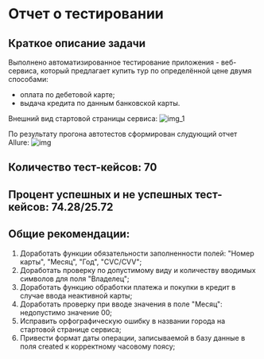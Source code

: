 # Отчет о тестировании

## Краткое описание задачи

Выполнено автоматизированное тестирование приложения - веб-сервиса, который предлагает купить тур по определённой цене
двумя способами:

- оплата по дебетовой карте;
- выдача кредита по данным банковской карты.

Внешний вид стартовой страницы сервиса:
![img_1](https://github.com/AnnaBorzenkowa/Diplom/assets/131149653/83f98da6-cdda-430b-bd77-995395ea6e37)

По результату прогона автотестов сформирован слудующий отчет Allure:
![img](https://github.com/AnnaBorzenkowa/Diplom/assets/131149653/6f650e0d-d0be-491e-a3c5-b7e5195f8819)


## Количество тест-кейсов: 70

## Процент успешных и не успешных тест-кейсов: 74.28/25.72

## Общие рекомендации:

1. Доработать функции обязательности заполненности полей: "Номер карты", "Месяц", "Год", "CVС/CVV";
2. Доработать проверку по допустимому виду и количеству вводимых символов для поля "Владелец";
3. Доработать функцию обработки платежа и покупки в кредит в случае ввода неактивной карты;
4. Доработать проверку при вводе значения в поле "Месяц": недопустимо значение 00;
5. Исправить орфографическую ошибку в названии города на стартовой странице сервиса;
6. Привести формат даты операции, записываемой в базу данные в поля created к корректному часовому поясу;
